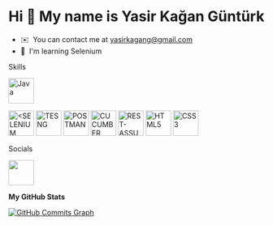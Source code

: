 Hi 👋 My name is Yasir Kağan Güntürk
====================================

*   ✉️  You can contact me at [yasirkagang@gmail.com](mailto:yasirkagang@gmail.com)
*   🧠  I'm learning Selenium
<p>Skills</p> <p align="left">
<a href="https://www.oracle.com/java/" target="_blank" rel="noreferrer"><img src="https://raw.githubusercontent.com/danielcranney/readme-generator/main/public/icons/skills/java-colored.svg" width="50" height="50" alt="Java" /></a>

  
  <a href="https://www.selenium.dev" target="_blank" rel="noreferrer"><img src="https://www.selenium.dev/images/selenium_logo_square_green.png" width="50" height="50" alt="<SELENIUM" /></a>
    <a href="https://testng.org/doc/" target="_blank" rel="noreferrer"><img src="https://cdn2.vectorstock.com/i/1000x1000/49/16/testing-icon-for-graphic-vector-30564916.jpg" width="50" height="50" alt="TESNG" /></a>
    <a href="https://www.postman.com" target="_blank" rel="noreferrer"><img src="https://koraypeker.com/wp-content/uploads/2020/04/postman.jpg" width="50" height="50" alt="POSTMAN" /></a>
    <a href="https://cucumber.io" target="_blank" rel="noreferrer"><img src="https://img.stackshare.io/service/2544/jasVAxyJ.png" width="50" height="50" alt="CUCUMBER" /></a>
  <a href="https://rest-assured.io" target="_blank" rel="noreferrer"><img src="https://rest-assured.io/img/logo-transparent.png" width="50" height="50" alt="REST-ASSURED" /></a>
  <a href="https://developer.mozilla.org/en-US/docs/Glossary/HTML5" target="_blank" rel="noreferrer"><img src="https://raw.githubusercontent.com/danielcranney/readme-generator/main/public/icons/skills/html5-colored.svg" width="50" height="50" alt="HTML5" /></a>
  <a href="https://www.w3.org/TR/CSS/#css" target="_blank" rel="noreferrer"><img src="https://raw.githubusercontent.com/danielcranney/readme-generator/main/public/icons/skills/css3-colored.svg" width="50" height="50" alt="CSS3" /></a>
  
</p>
                    
<p> Socials</p>
<a href="https://www.linkedin.com/in/kağan-güntürk/" target="_blank" rel="noreferrer"><img src="https://raw.githubusercontent.com/danielcranney/readme-generator/main/public/icons/socials/linkedin.svg" width="50" height="50" /></a></p>                 

<b>My GitHub Stats</b>

<a href="http://www.github.com/KaanGunturk"><img src="https://activity-graph.herokuapp.com/graph?username=KaanGunturk&bg_color=1c1917&color=ffffff&line=0891b2&point=ffffff&area_color=1c1917&area=true&hide_border=true&custom_title=GitHub%20Commits%20Graph" alt="GitHub Commits Graph" /></a>
